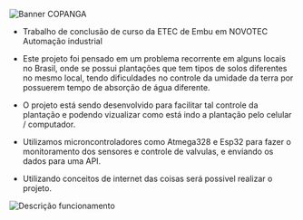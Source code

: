 ![Banner COPANGA](https://user-images.githubusercontent.com/97262778/176702559-800b9b39-faa9-468f-8f89-09fa20a1bbf2.png)


- Trabalho de conclusão de curso da ETEC de Embu em NOVOTEC Automação industrial

- Este projeto foi pensado em um problema recorrente em alguns locais no Brasil, onde se possui plantações que tem tipos de solos diferentes no mesmo local, tendo dificuldades no controle da umidade da terra por possuerem tempo de absorção de água diferente.

- O projeto está sendo desenvolvido para facilitar tal controle da plantação e podendo vizualizar como está indo a plantação pelo celular / computador.

- Utilizamos microncontroladores como Atmega328 e Esp32 para fazer o monitoramento dos sensores e controle de valvulas, e enviando os dados para uma API.

- Utilizando conceitos de internet das coisas será possivel realizar o projeto.


![Descrição funcionamento](https://user-images.githubusercontent.com/97262778/175794338-6a2ab9a6-9dcf-4d0e-b464-4de30e5a7816.png)
